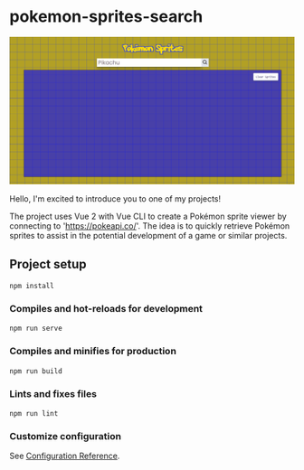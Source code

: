 # pokemon-sprites-search
![](./preview-project.gif)

Hello, I'm excited to introduce you to one of my projects!

The project uses Vue 2 with Vue CLI to create a Pokémon sprite viewer by connecting to 'https://pokeapi.co/'. The idea is to quickly retrieve Pokémon sprites to assist in the potential development of a game or similar projects.

## Project setup
```
npm install
```

### Compiles and hot-reloads for development
```
npm run serve
```

### Compiles and minifies for production
```
npm run build
```

### Lints and fixes files
```
npm run lint
```



### Customize configuration
See [Configuration Reference](https://cli.vuejs.org/config/).
